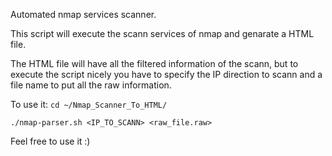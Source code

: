Automated nmap services scanner.

This script will execute the scann services of nmap and genarate a HTML file.

The HTML file will have all the filtered information of the scann, but to execute the script nicely
you have to specify the IP direction to scann and a file name to put all the raw information.


To use it:
`cd ~/Nmap_Scanner_To_HTML/`


`./nmap-parser.sh <IP_TO_SCANN> <raw_file.raw>`


Feel free to use it :)
